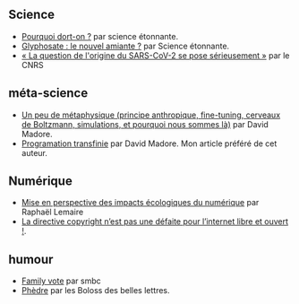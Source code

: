 ## Science

- [Pourquoi dort-on ?](https://scienceetonnante.com/2021/03/26/pourquoi-dort-on/) par science étonnante.
- [Glyphosate : le nouvel amiante ?](https://scienceetonnante.com/2017/11/12/glyphosate-le-nouvel-amiante/) par Science étonnante.
- [« La question de l'origine du SARS-CoV-2 se pose sérieusement »](https://lejournal.cnrs.fr/articles/la-question-de-lorigine-du-sars-cov-2-se-pose-serieusement) par le CNRS

## méta-science

- [Un peu de métaphysique (principe anthropique, fine-tuning, cerveaux de Boltzmann, simulations, et pourquoi nous sommes là)](http://www.madore.org/~david/weblog/d.2015-11-05.2334.html) par David Madore.
- [Programation transfinie](http://www.madore.org/~david/weblog/d.2017-08-18.2460.transfinite-programming.html) par David Madore. Mon article préféré de cet auteur.

## Numérique

- [Mise en perspective des impacts écologiques du numérique](https://raphael-lemaire.com/2019/11/02/mise-en-perspective-impacts-numerique/) par Raphaël Lemaire
- [La directive copyright n’est pas une défaite pour l’internet libre et ouvert !](https://www.laquadrature.net/2018/09/18/directive_auteur_calimaq/).

## humour

- [Family vote](https://www.smbc-comics.com/comic/family-vote) par smbc
- [Phèdre](https://www.youtube.com/watch?v=m20msXnvIGY) par les Boloss des belles lettres.



